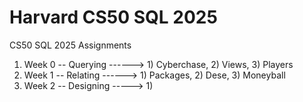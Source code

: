 # Harvard CS50 SQL 2025
CS50  SQL 2025 Assignments

1. Week 0 -- Querying ------> 1) Cyberchase, 2) Views, 3) Players
2. Week 1 -- Relating ------> 1) Packages, 2) Dese, 3) Moneyball
3. Week 2 -- Designing -----> 1)
